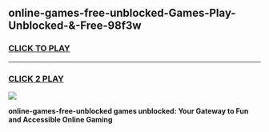
## online-games-free-unblocked-Games-Play-Unblocked-&-Free-98f3w
<h3>
<a href="https://premium76.site?title=online-games-free-unblocked&ref=24A">CLICK TO PLAY</a></h3>
<hr>

<h3>
<a href="https://premium76.site?title=online-games-free-unblocked&ref=24A">CLICK 2 PLAY</a>
  
</h3>

<a href="https://premium76.site?title=online-games-free-unblocked&ref=24A"><img src="https://clearcache.store/games.png"></a>


**online-games-free-unblocked games unblocked: Your Gateway to Fun and Accessible Online Gaming**
